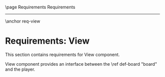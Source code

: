 \page Requirements Requirements

---

\anchor req-view

# Requirements: View

This section contains requirements for View component.

View component provides an interface between the \ref def-board "board" and the player.
